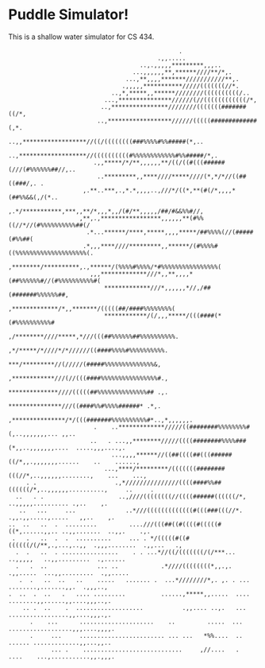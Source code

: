 # Puddle Simulator!
This is a shallow water simulator for CS 434.

<!-- language: lang-none -->
                                                    .                                                   
                                              .,,.....                                                  
                                         ..,.,,,,,*********,,,..                                        
                                       ...,,,,,,**,******////**/*,.                                     
                                     ...,**,,,,*******///////////**,.                                   
                                    .,,,,,***********/////(((((((//*.                                   
                                 ..,*,*****,,******////////((((((((((/..                                
                               ...,***************//////(//((((((((((((/*,                              
                              ..,****************////////(((((((#######((/*,                            
                             ..,******************//////(((((#############(,*.                          
                            ..,,******************//((/((((((((###%%%%#%%#####(*,..                            
                          ..,*******************//((((((((((#%%%%%%%%%%%%#%%#####/*,.                        
                            .,,*****/*/**,,,,,,**/((/((#(((######(///(#%%%%%%##//,..                       
                             ..*********,,****////*****////(*,*/*//((##((###/,. .                       
                         ,.**..***,.,*.*,,,,..,///*/((*,**(#(/*,,,,*(##%%&&(,/(*..                       
                         ,.*/***********,***,,**/*,,,*,,/(#/**,,,,,/##/#&&%%#//,                             
                        ,**,.,*****************,,,,,,**(#%%((//*//(#%%%%%%%%%%##(/                          
                          .*...******/****,*****,,,,*****/##%%%%(//(#####(#%%##(                               
                         .*,,,****////*********,,******/(#%%%%#((%%%%%%%%%%%%%%%%%%%%(.                               
                          ,********/**********,.,******/(%%%%#%%%%/*#%%%%%%%%%%%%%%%%(                                
                           ,,,*************///*,,**,,,,*(##%%%%%%#//(#%%%%%%%%%%#(                            
                               *************///*,,,,,,*//,/##(#######%%%%%%##,                                 
                              ,*************/*,,*******/(((((##/####%%%%%%%%(                                 
                               ************/(/,,,*****/(((####(*(#%%%%%%%%%%#                                  
                                ,/********////*****,*///(((##%%%%%%##%%%%%%%%%%.                                  
                                 ,*/*****/*////*/*//////((####%%%%#%%%%%%%%%%.                                   
                                  ***/*********//(/////(#####%%%%%%%%%%%%%%&,                                    
                                  ,************///(//(((####%%%%%%%%%%%%%%%%#.,                                   
                                   **************////(((((##%%%%%%%%%%%%%%## .,.                             
                                     ***************///((####%%#%%%%######* .*,.                               
                                  ,***************/*/(((#######%%%%%%%%%%#*..,*,,,,,,.                         
                            .    ..*************/////((########%%%%%%%%#(,..,,,,,,,... ,,..               
                           ..   . ...,,********/////((((########%%%%###(*,,..,,,,,,,....  .....,,,....,.  
                                 ...,,,,******//((##((((##(((######((/*,,.,,,,,,,......    ..    ......,
                               ...,****/*********/(((((((########(((//*,..,,,,,,........,    ...    ...,
         . .                      .,*///////////////((((####%%##((((((/*,..,,,,,,..........,     ..     .
      ..   . .                     ..,////((((((((//((((######((((((/*, ..,,,,,.......... .,..    ,.    
       ..   ...     ...              ..*///(((((((((((((#(((###(((//*.  .,,.,,.....,.....   ,,..    ,.  
    ..  ..   ..  .  .........         ....///(((##((#((((#(((((#((*,......,,.. ..,,.......  ..,,.    .,.
     .   .   ..  .  .  ..........     ... . */(((((#((#((((((/(/**,.,...,..,,  .,,,........  .,,...   .,
      .  .   ..  . ................    . . ...*//((/(((((((/(/***... ..,,,,,   ..,,.........  .,......  
      .   .  ..              ... ..            .*////((((((((*,,.,. .,,.....  ...,,.........  .,,.....  
       .  .   ..  ..   ..    .....   ....... .  ...*////////*,. ,. . ...  ........,.......,,.  .,,,..,  
    .  ..  .  ..   .   .... .........          ......,*****,,.....  ....  ........,,......,,....,,,..,. 
        .. .  ..    .  ...................           .,,.... ..,.   ...   .................,,....,,,.,. 
          .    ...      .....................    ..         .....  ...   ..................,,,....,,,,. 
          .     ...     ........................ ... ...   *%%....  ..    ...... .............,,...,,..  
                ... .    ............................     ,//....   .   ....    ...,...........,,.,,,.  